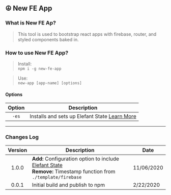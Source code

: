 ## ☮ New FE App

### What is New FE Ap?

> This tool is used to bootstrap react apps with firebase, router, and styled components baked in.

### How to use New FE App?

> Install:  
> `npm i -g new-fe-app`

> Use:  
> `new-app [app-name] [options]`

#### Options

| Option | Description                                                                                  |
| :----: | -------------------------------------------------------------------------------------------- |
| `-es`  | Installs and sets up Elefant State [Learn More](https://www.npmjs.com/package/elefant-state) |

---

### Changes Log

| Version | Description                                                                                                                                                         | Date       |
| :-----: | ------------------------------------------------------------------------------------------------------------------------------------------------------------------- | ---------- |
|  1.0.0  | **Add:** Configuration option to include [Elefant State](https://www.npmjs.com/package/elefant-state)</br>**Remove:** Timestamp function from `./template/firebase` | 11/06/2020 |
|  0.0.1  | Initial build and publish to npm                                                                                                                                    | 2/22/2020  |
